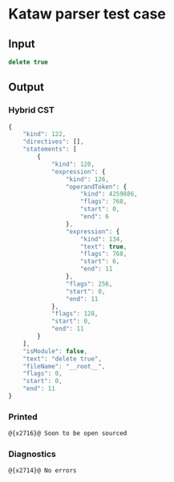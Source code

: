 # Kataw parser test case

## Input

`````js
delete true
`````

## Output

### Hybrid CST

```javascript
{
    "kind": 122,
    "directives": [],
    "statements": [
        {
            "kind": 120,
            "expression": {
                "kind": 126,
                "operandToken": {
                    "kind": 4259886,
                    "flags": 768,
                    "start": 0,
                    "end": 6
                },
                "expression": {
                    "kind": 134,
                    "text": true,
                    "flags": 768,
                    "start": 6,
                    "end": 11
                },
                "flags": 256,
                "start": 0,
                "end": 11
            },
            "flags": 128,
            "start": 0,
            "end": 11
        }
    ],
    "isModule": false,
    "text": "delete true",
    "fileName": "__root__",
    "flags": 0,
    "start": 0,
    "end": 11
}
```

### Printed

```javascript
@{x2716}@ Soon to be open sourced
```

### Diagnostics

```javascript
@{x2714}@ No errors
```

